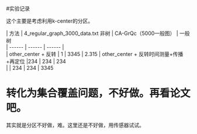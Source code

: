 #实验记录


这个主要是考虑利用k-center的分区。


| 方法 | 4_regular_graph_3000_data.txt 非树 | CA-GrQc（5000一般图） | 一般树  
| ------ | ------ | ------ |  
| other_center + 反转 | 1  | 3345 | 2.315 
| other_center + 反转时间测量+传播+再定位 |234  | 234 |  234  
| | 234 | 234 | 3345






# 转化为集合覆盖问题，不好做。再看论文吧。
其实就是分区不好做，难。这里还是不好做，用传感器试试。

